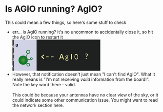 # Is AGIO running? AgIO?

This could mean a few things, so here's some stuff to check

* err... is AgIO running? It's no uncommon to accidentally close it, so hit the AgIO icon to restart it\
  ![](<../../../.gitbook/assets/image (1).png>)
* However, that notification doesn't just mean "I can't find AgIO". What it really means is "I'm not receiving _valid_ information from the board!". Note the key word there - valid.\
  \
  This could be because your antennas have no clear view of the sky, or it could indicate some other communication issue. You might want to read the network section here.
